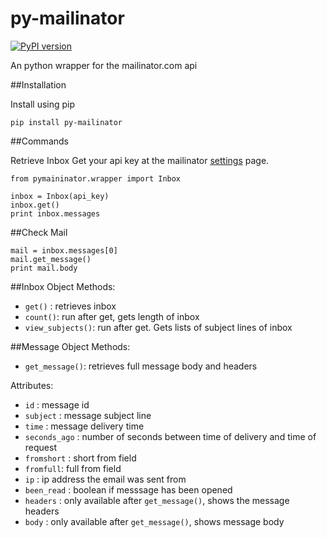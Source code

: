 py-mailinator
=============

[![PyPI version](https://badge.fury.io/py/py-mailinator.svg)](http://badge.fury.io/py/py-mailinator)

An python wrapper for the mailinator.com api

##Installation

Install using pip

```
pip install py-mailinator
```

##Commands

Retrieve Inbox
Get your api key at the mailinator [settings](https://www.mailinator.com/settings.jsp) page.

```
from pymaininator.wrapper import Inbox

inbox = Inbox(api_key)
inbox.get()
print inbox.messages
```

##Check Mail

```
mail = inbox.messages[0]
mail.get_message()
print mail.body
```
##Inbox Object
Methods:
* `get()` : retrieves inbox
* `count()`: run after get, gets length of inbox
* `view_subjects()`: run after get. Gets lists of subject lines of inbox

##Message Object
Methods:
* `get_message()`: retrieves full message body and headers

Attributes:
* `id` : message id
* `subject` : message subject line
* `time` : message delivery time
* `seconds_ago` : number of seconds between time of delivery and time of request
* `fromshort` : short from field
* `fromfull`: full from field
* `ip` : ip address the email was sent from
* `been_read` : boolean if messsage has been opened
* `headers` : only available after `get_message()`, shows the message headers
* `body` : only available after `get_message()`, shows message body

